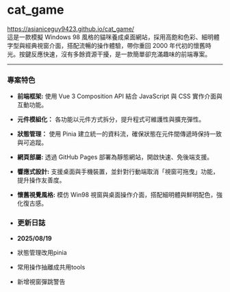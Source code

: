 # cat_game
https://asianiceguy9423.github.io/cat_game/
<br>
這是一款模擬 Windows 98 風格的貓咪養成桌面網站，採用高飽和色彩、細明體字型與經典視窗介面，搭配流暢的操作體驗，帶你重回 2000 年代初的懷舊時光。按鍵反應快速，沒有多餘資源干擾，是一款簡單卻充滿趣味的前端專案。
<hr>

### 專案特色
- **前端框架:** 使用 Vue 3 Composition API 結合 JavaScript 與 CSS 實作介面與互動功能。
- **元件模組化：** 各功能以元件方式拆分，提升程式可維護性與擴充彈性。
- **狀態管理：** 使用 Pinia 建立統一的資料流，確保狀態在元件間傳遞時保持一致與可追蹤。
- **網頁部屬:** 透過 GitHub Pages 部署為靜態網站，開啟快速、免後端支援。
- **響應式設計:** 支援桌面與手機裝置，並針對行動端取消「視窗可拖曳」功能，提升操作友善度。
- **懷舊視覺風格:** 模仿 Win98 視窗與桌面操作介面，搭配細明體與鮮明配色，強化復古感。

- ### 更新日誌
- **2025/08/19** 
- 狀態管理改用pinia
- 常用操作抽離成共用tools
- 新增視窗彈跳警告
